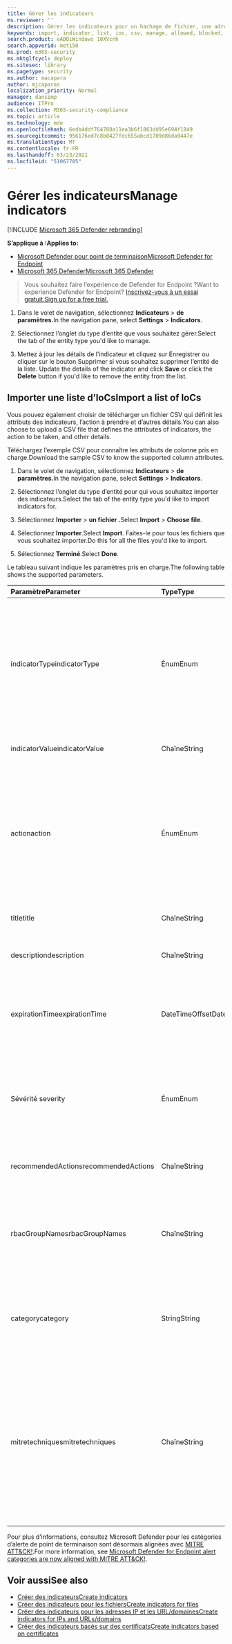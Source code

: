 ```yaml
---
title: Gérer les indicateurs
ms.reviewer: ''
description: Gérer les indicateurs pour un hachage de fichier, une adresse IP, des URL ou des domaines qui définissent la détection, la prévention et l’exclusion des entités.
keywords: import, indicator, list, ioc, csv, manage, allowed, blocked, block, clean, malicious, file hash, ip address, urls, domain
search.product: eADQiWindows 10XVcnh
search.appverid: met150
ms.prod: m365-security
ms.mktglfcycl: deploy
ms.sitesec: library
ms.pagetype: security
ms.author: macapara
author: mjcaparas
localization_priority: Normal
manager: dansimp
audience: ITPro
ms.collection: M365-security-compliance
ms.topic: article
ms.technology: mde
ms.openlocfilehash: 6edb4ddf764788a11ea3b6f1863dd95e694f1849
ms.sourcegitcommit: 956176ed7c8b8427fdc655abcd1709d86da9447e
ms.translationtype: MT
ms.contentlocale: fr-FR
ms.lasthandoff: 03/23/2021
ms.locfileid: "51067705"
---
```

# <a name="manage-indicators"></a><span data-ttu-id="4968b-104">Gérer les indicateurs</span><span class="sxs-lookup"><span data-stu-id="4968b-104">Manage indicators</span></span>

[!INCLUDE [Microsoft 365 Defender rebranding](../../includes/microsoft-defender.md)]


<span data-ttu-id="4968b-105">**S’applique à :**</span><span class="sxs-lookup"><span data-stu-id="4968b-105">**Applies to:**</span></span>
- [<span data-ttu-id="4968b-106">Microsoft Defender pour point de terminaison</span><span class="sxs-lookup"><span data-stu-id="4968b-106">Microsoft Defender for Endpoint</span></span>](https://go.microsoft.com/fwlink/p/?linkid=2146631)
- [<span data-ttu-id="4968b-107">Microsoft 365 Defender</span><span class="sxs-lookup"><span data-stu-id="4968b-107">Microsoft 365 Defender</span></span>](https://go.microsoft.com/fwlink/?linkid=2118804)


><span data-ttu-id="4968b-108">Vous souhaitez faire l’expérience de Defender for Endpoint ?</span><span class="sxs-lookup"><span data-stu-id="4968b-108">Want to experience Defender for Endpoint?</span></span> [<span data-ttu-id="4968b-109">Inscrivez-vous à un essai gratuit.</span><span class="sxs-lookup"><span data-stu-id="4968b-109">Sign up for a free trial.</span></span>](https://www.microsoft.com/en-us/WindowsForBusiness/windows-atp?ocid=docs-wdatp-automationexclusionlist-abovefoldlink)


1. <span data-ttu-id="4968b-110">Dans le volet de navigation, sélectionnez **Indicateurs**  >  **de paramètres.**</span><span class="sxs-lookup"><span data-stu-id="4968b-110">In the navigation pane, select **Settings** > **Indicators**.</span></span>

2. <span data-ttu-id="4968b-111">Sélectionnez l’onglet du type d’entité que vous souhaitez gérer.</span><span class="sxs-lookup"><span data-stu-id="4968b-111">Select the tab of the entity type you'd like to manage.</span></span>  

3. <span data-ttu-id="4968b-112">Mettez à jour les détails de  l’indicateur et cliquez sur Enregistrer ou cliquer sur le bouton Supprimer si vous souhaitez supprimer l’entité de la liste. </span><span class="sxs-lookup"><span data-stu-id="4968b-112">Update the details of the indicator and click **Save** or click the **Delete** button if you'd like to remove the entity from the list.</span></span>

## <a name="import-a-list-of-iocs"></a><span data-ttu-id="4968b-113">Importer une liste d’IoCs</span><span class="sxs-lookup"><span data-stu-id="4968b-113">Import a list of IoCs</span></span>

<span data-ttu-id="4968b-114">Vous pouvez également choisir de télécharger un fichier CSV qui définit les attributs des indicateurs, l’action à prendre et d’autres détails.</span><span class="sxs-lookup"><span data-stu-id="4968b-114">You can also choose to upload a CSV file that defines the attributes of indicators, the action to be taken, and other details.</span></span>

<span data-ttu-id="4968b-115">Téléchargez l’exemple CSV pour connaître les attributs de colonne pris en charge.</span><span class="sxs-lookup"><span data-stu-id="4968b-115">Download the sample CSV to know the supported column attributes.</span></span>

1. <span data-ttu-id="4968b-116">Dans le volet de navigation, sélectionnez **Indicateurs**  >  **de paramètres.**</span><span class="sxs-lookup"><span data-stu-id="4968b-116">In the navigation pane, select **Settings** > **Indicators**.</span></span>

2. <span data-ttu-id="4968b-117">Sélectionnez l’onglet du type d’entité pour qui vous souhaitez importer des indicateurs.</span><span class="sxs-lookup"><span data-stu-id="4968b-117">Select the tab of the entity type you'd like to import indicators for.</span></span>

3. <span data-ttu-id="4968b-118">Sélectionnez **Importer**  >  **un fichier .**</span><span class="sxs-lookup"><span data-stu-id="4968b-118">Select **Import** > **Choose file**.</span></span> 

4. <span data-ttu-id="4968b-119">Sélectionnez **Importer**.</span><span class="sxs-lookup"><span data-stu-id="4968b-119">Select **Import**.</span></span> <span data-ttu-id="4968b-120">Faites-le pour tous les fichiers que vous souhaitez importer.</span><span class="sxs-lookup"><span data-stu-id="4968b-120">Do this for all the files you'd like to import.</span></span> 

5. <span data-ttu-id="4968b-121">Sélectionnez **Terminé**.</span><span class="sxs-lookup"><span data-stu-id="4968b-121">Select **Done**.</span></span>

<span data-ttu-id="4968b-122">Le tableau suivant indique les paramètres pris en charge.</span><span class="sxs-lookup"><span data-stu-id="4968b-122">The following table shows the supported parameters.</span></span>

<span data-ttu-id="4968b-123">Paramètre</span><span class="sxs-lookup"><span data-stu-id="4968b-123">Parameter</span></span> | <span data-ttu-id="4968b-124">Type</span><span class="sxs-lookup"><span data-stu-id="4968b-124">Type</span></span>    |   <span data-ttu-id="4968b-125">Description</span><span class="sxs-lookup"><span data-stu-id="4968b-125">Description</span></span>
:---|:---|:---
<span data-ttu-id="4968b-126">indicatorType</span><span class="sxs-lookup"><span data-stu-id="4968b-126">indicatorType</span></span> | <span data-ttu-id="4968b-127">Énum</span><span class="sxs-lookup"><span data-stu-id="4968b-127">Enum</span></span> | <span data-ttu-id="4968b-128">Type de l’indicateur.</span><span class="sxs-lookup"><span data-stu-id="4968b-128">Type of the indicator.</span></span> <span data-ttu-id="4968b-129">Les valeurs possibles sont les suivantes : « FileSha1 », « FileSha256 », « IpAddress », « DomainName » et « Url ».</span><span class="sxs-lookup"><span data-stu-id="4968b-129">Possible values are: "FileSha1", "FileSha256", "IpAddress", "DomainName" and "Url".</span></span> <span data-ttu-id="4968b-130">**Obligatoire**</span><span class="sxs-lookup"><span data-stu-id="4968b-130">**Required**</span></span>
<span data-ttu-id="4968b-131">indicatorValue</span><span class="sxs-lookup"><span data-stu-id="4968b-131">indicatorValue</span></span> | <span data-ttu-id="4968b-132">Chaîne</span><span class="sxs-lookup"><span data-stu-id="4968b-132">String</span></span> | <span data-ttu-id="4968b-133">Identité de [l’entité Indicateur.](ti-indicator.md)</span><span class="sxs-lookup"><span data-stu-id="4968b-133">Identity of the [Indicator](ti-indicator.md) entity.</span></span> <span data-ttu-id="4968b-134">**Obligatoire**</span><span class="sxs-lookup"><span data-stu-id="4968b-134">**Required**</span></span>
<span data-ttu-id="4968b-135">action</span><span class="sxs-lookup"><span data-stu-id="4968b-135">action</span></span> | <span data-ttu-id="4968b-136">Énum</span><span class="sxs-lookup"><span data-stu-id="4968b-136">Enum</span></span> | <span data-ttu-id="4968b-137">Action qui sera entreprise si l’indicateur est détecté dans l’organisation.</span><span class="sxs-lookup"><span data-stu-id="4968b-137">The action that will be taken if the indicator will be discovered in the organization.</span></span> <span data-ttu-id="4968b-138">Les valeurs possibles sont : « Alert », « AlertAndBlock » et « Allowed ».</span><span class="sxs-lookup"><span data-stu-id="4968b-138">Possible values are: "Alert", "AlertAndBlock", and "Allowed".</span></span> <span data-ttu-id="4968b-139">**Obligatoire**</span><span class="sxs-lookup"><span data-stu-id="4968b-139">**Required**</span></span>
<span data-ttu-id="4968b-140">title</span><span class="sxs-lookup"><span data-stu-id="4968b-140">title</span></span> | <span data-ttu-id="4968b-141">Chaîne</span><span class="sxs-lookup"><span data-stu-id="4968b-141">String</span></span> | <span data-ttu-id="4968b-142">Titre de l’alerte de l’indicateur.</span><span class="sxs-lookup"><span data-stu-id="4968b-142">Indicator alert title.</span></span> <span data-ttu-id="4968b-143">**Obligatoire**</span><span class="sxs-lookup"><span data-stu-id="4968b-143">**Required**</span></span>
<span data-ttu-id="4968b-144">description</span><span class="sxs-lookup"><span data-stu-id="4968b-144">description</span></span> | <span data-ttu-id="4968b-145">Chaîne</span><span class="sxs-lookup"><span data-stu-id="4968b-145">String</span></span> |  <span data-ttu-id="4968b-146">Description de l’indicateur.</span><span class="sxs-lookup"><span data-stu-id="4968b-146">Description of the indicator.</span></span> <span data-ttu-id="4968b-147">**Obligatoire**</span><span class="sxs-lookup"><span data-stu-id="4968b-147">**Required**</span></span>
<span data-ttu-id="4968b-148">expirationTime</span><span class="sxs-lookup"><span data-stu-id="4968b-148">expirationTime</span></span> | <span data-ttu-id="4968b-149">DateTimeOffset</span><span class="sxs-lookup"><span data-stu-id="4968b-149">DateTimeOffset</span></span> | <span data-ttu-id="4968b-150">Heure d’expiration de l’indicateur au format suivant AAA-MM-JDTHH:MM:SS.0Z.</span><span class="sxs-lookup"><span data-stu-id="4968b-150">The expiration time of the indicator in the following format YYYY-MM-DDTHH:MM:SS.0Z.</span></span> <span data-ttu-id="4968b-151">**Optional**</span><span class="sxs-lookup"><span data-stu-id="4968b-151">**Optional**</span></span>
<span data-ttu-id="4968b-152">Sévérité </span><span class="sxs-lookup"><span data-stu-id="4968b-152">severity</span></span> | <span data-ttu-id="4968b-153">Énum</span><span class="sxs-lookup"><span data-stu-id="4968b-153">Enum</span></span> | <span data-ttu-id="4968b-154">Gravité de l’indicateur.</span><span class="sxs-lookup"><span data-stu-id="4968b-154">The severity of the indicator.</span></span> <span data-ttu-id="4968b-155">Les valeurs possibles sont : « Informational », « Low », « Medium » et « High ».</span><span class="sxs-lookup"><span data-stu-id="4968b-155">Possible values are: "Informational", "Low", "Medium" and "High".</span></span> <span data-ttu-id="4968b-156">**Optional**</span><span class="sxs-lookup"><span data-stu-id="4968b-156">**Optional**</span></span>
<span data-ttu-id="4968b-157">recommendedActions</span><span class="sxs-lookup"><span data-stu-id="4968b-157">recommendedActions</span></span> | <span data-ttu-id="4968b-158">Chaîne</span><span class="sxs-lookup"><span data-stu-id="4968b-158">String</span></span> | <span data-ttu-id="4968b-159">Actions recommandées pour l’alerte d’indicateur TI.</span><span class="sxs-lookup"><span data-stu-id="4968b-159">TI indicator alert recommended actions.</span></span> <span data-ttu-id="4968b-160">**Optional**</span><span class="sxs-lookup"><span data-stu-id="4968b-160">**Optional**</span></span>
<span data-ttu-id="4968b-161">rbacGroupNames</span><span class="sxs-lookup"><span data-stu-id="4968b-161">rbacGroupNames</span></span> | <span data-ttu-id="4968b-162">Chaîne</span><span class="sxs-lookup"><span data-stu-id="4968b-162">String</span></span> | <span data-ttu-id="4968b-163">Liste séparée par des virgules des noms de groupe RBAC à appliquer à l’indicateur.</span><span class="sxs-lookup"><span data-stu-id="4968b-163">Comma-separated list of RBAC group names the indicator would be applied to.</span></span> <span data-ttu-id="4968b-164">**Optional**</span><span class="sxs-lookup"><span data-stu-id="4968b-164">**Optional**</span></span>
<span data-ttu-id="4968b-165">category</span><span class="sxs-lookup"><span data-stu-id="4968b-165">category</span></span> | <span data-ttu-id="4968b-166">String</span><span class="sxs-lookup"><span data-stu-id="4968b-166">String</span></span> | <span data-ttu-id="4968b-167">Catégorie de l’alerte.</span><span class="sxs-lookup"><span data-stu-id="4968b-167">Category of the alert.</span></span> <span data-ttu-id="4968b-168">Exemples : exécution et accès aux informations d’identification.</span><span class="sxs-lookup"><span data-stu-id="4968b-168">Examples include: Execution and credential access.</span></span> <span data-ttu-id="4968b-169">**Optional**</span><span class="sxs-lookup"><span data-stu-id="4968b-169">**Optional**</span></span>
<span data-ttu-id="4968b-170">mitretechniques</span><span class="sxs-lookup"><span data-stu-id="4968b-170">mitretechniques</span></span>| <span data-ttu-id="4968b-171">Chaîne</span><span class="sxs-lookup"><span data-stu-id="4968b-171">String</span></span> | <span data-ttu-id="4968b-172">MITRE techniques code/id (séparés par des virgules).</span><span class="sxs-lookup"><span data-stu-id="4968b-172">MITRE techniques code/id (comma separated).</span></span> <span data-ttu-id="4968b-173">Pour plus d’informations, [voir tactiques d’entreprise.](https://attack.mitre.org/tactics/enterprise/)</span><span class="sxs-lookup"><span data-stu-id="4968b-173">For more information, see [Enterprise tactics](https://attack.mitre.org/tactics/enterprise/).</span></span> <span data-ttu-id="4968b-174">**Facultatif** Il est recommandé d’ajouter une valeur dans la catégorie lorsqu’une technique MITRE.</span><span class="sxs-lookup"><span data-stu-id="4968b-174">**Optional** It is recommended to add a value in category when a MITRE technique.</span></span>

<span data-ttu-id="4968b-175">Pour plus d’informations, consultez Microsoft Defender pour les catégories d’alerte de point de terminaison sont désormais alignées avec [MITRE ATT&CK!](https://techcommunity.microsoft.com/t5/microsoft-defender-for-endpoint/microsoft-defender-atp-alert-categories-are-now-aligned-with/ba-p/732748).</span><span class="sxs-lookup"><span data-stu-id="4968b-175">For more information, see [Microsoft Defender for Endpoint alert categories are now aligned with MITRE ATT&CK!](https://techcommunity.microsoft.com/t5/microsoft-defender-for-endpoint/microsoft-defender-atp-alert-categories-are-now-aligned-with/ba-p/732748).</span></span>


## <a name="see-also"></a><span data-ttu-id="4968b-176">Voir aussi</span><span class="sxs-lookup"><span data-stu-id="4968b-176">See also</span></span>
- [<span data-ttu-id="4968b-177">Créer des indicateurs</span><span class="sxs-lookup"><span data-stu-id="4968b-177">Create indicators</span></span>](manage-indicators.md)
- [<span data-ttu-id="4968b-178">Créer des indicateurs pour les fichiers</span><span class="sxs-lookup"><span data-stu-id="4968b-178">Create indicators for files</span></span>](indicator-file.md)
- [<span data-ttu-id="4968b-179">Créer des indicateurs pour les adresses IP et les URL/domaines</span><span class="sxs-lookup"><span data-stu-id="4968b-179">Create indicators for IPs and URLs/domains</span></span>](indicator-ip-domain.md)
- [<span data-ttu-id="4968b-180">Créer des indicateurs basés sur des certificats</span><span class="sxs-lookup"><span data-stu-id="4968b-180">Create indicators based on certificates</span></span>](indicator-certificates.md)
